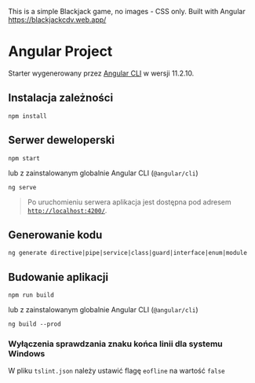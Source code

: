 This is a simple Blackjack game, no images - CSS only.
Built with Angular 
https://blackjackcdv.web.app/

# Angular Project

Starter wygenerowany przez [Angular CLI](https://github.com/angular/angular-cli) w wersji 11.2.10.

## Instalacja zależności

```shell
npm install
```

## Serwer deweloperski

```shell
npm start
```

lub z zainstalowanym globalnie Angular CLI (`@angular/cli`)

```shell
ng serve
```

> Po uruchomieniu serwera aplikacja jest dostępna pod adresem [`http://localhost:4200/`](http://localhost:4200/).

## Generowanie kodu

```shell
ng generate directive|pipe|service|class|guard|interface|enum|module
```

## Budowanie aplikacji

```shell
npm run build
```

lub z zainstalowanym globalnie Angular CLI (`@angular/cli`)

```shell
ng build --prod
```

### Wyłączenia sprawdzania znaku końca linii dla systemu Windows

W pliku `tslint.json` należy ustawić flagę `eofline` na wartość `false`
